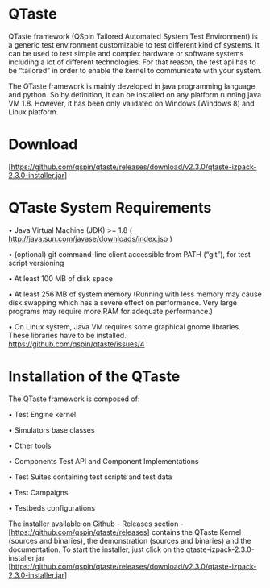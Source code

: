 QTaste
======

QTaste framework (QSpin Tailored Automated System Test Environment) is a generic test environment customizable to test
different kind of systems. It can be used to test simple and complex hardware or software systems including a lot of different
technologies. For that reason, the test api has to be “tailored” in order to enable the kernel to communicate with your system.


The QTaste framework is mainly developed in java programming language and python. So by definition, it can be installed
on any platform running java VM 1.8. However, it has been only validated on Windows (Windows 8) and Linux platform.

Download
========

[https://github.com/qspin/qtaste/releases/download/v2.3.0/qtaste-izpack-2.3.0-installer.jar]

QTaste System Requirements
==========================

• Java Virtual Machine (JDK) >= 1.8 ( http://java.sun.com/javase/downloads/index.jsp )

• (optional) git command-line client accessible from PATH (“git”), for test script versioning

• At least 100 MB of disk space

• At least 256 MB of system memory (Running with less memory may cause disk swapping which has a severe effect on
performance. Very large programs may require more RAM for adequate performance.)

• On Linux system, Java VM requires some graphical gnome libraries. These libraries have to be installed. https://github.com/qspin/qtaste/issues/4

Installation of the QTaste
==========================

The QTaste framework is composed of:

• Test Engine kernel

• Simulators base classes

• Other tools

• Components Test API and Component Implementations

• Test Suites containing test scripts and test data

• Test Campaigns

• Testbeds configurations

The installer available on Github - Releases section  - [https://github.com/qspin/qtaste/releases] contains the QTaste Kernel (sources and
binaries), the demonstration (sources and binaries) and the documentation.
To start the installer, just click on the qtaste-izpack-2.3.0-installer.jar [https://github.com/qspin/qtaste/releases/download/v2.3.0/qtaste-izpack-2.3.0-installer.jar]
